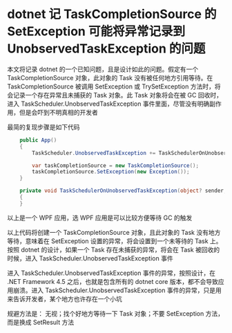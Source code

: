 # dotnet 记 TaskCompletionSource 的 SetException 可能将异常记录到 UnobservedTaskException 的问题

本文将记录 dotnet 的一个已知问题，且是设计如此的问题。假定有一个 TaskCompletionSource 对象，此对象的 Task 没有被任何地方引用等待。在 TaskCompletionSource 被调用 SetException 或 TrySetException 方法时，将会记录一个存在异常且未捕获的 Task 对象。此 Task 对象将会在被 GC 回收时，进入 TaskScheduler.UnobservedTaskException 事件里面，尽管没有明确副作用，但是会吓到不明真相的开发者

<!--more-->
<!-- 博客 -->
<!-- 发布 -->

最简的复现步骤是如下代码

```csharp
    public App()
    {
        TaskScheduler.UnobservedTaskException += TaskSchedulerOnUnobservedTaskException;

        var taskCompletionSource = new TaskCompletionSource();
        taskCompletionSource.SetException(new Exception());
    }

    private void TaskSchedulerOnUnobservedTaskException(object? sender, UnobservedTaskExceptionEventArgs e)
    {
    }
```

以上是一个 WPF 应用，选 WPF 应用是可以比较方便等待 GC 的触发

以上代码将创建一个 TaskCompletionSource 对象，且此对象的 Task 没有地方等待，意味着在 SetException 设置的异常，将会设置到一个未等待的 Task 上。按照 dotnet 的设计，如果一个 Task 存在未捕获的异常，将会在 Task 被回收的时候，进入 TaskScheduler.UnobservedTaskException 事件

进入 TaskScheduler.UnobservedTaskException 事件的异常，按照设计，在 .NET Framework 4.5 之后，也就是包含所有的 dotnet core 版本，都不会导致应用崩溃。进入 TaskScheduler.UnobservedTaskException 事件的异常，只是用来告诉开发者，某个地方也许存在一个小坑

规避方法是： 无视；找个好地方等待一下 Task 对象；不要 SetException 方法，而是换成 SetResult 方法